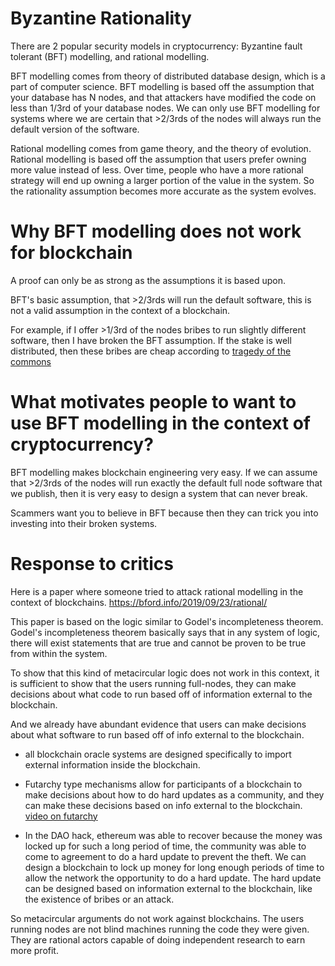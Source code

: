 Byzantine Rationality
==========

There are 2 popular security models in cryptocurrency: Byzantine fault tolerant (BFT) modelling, and rational modelling.

BFT modelling comes from theory of distributed database design, which is a part of computer science. 
BFT modelling is based off the assumption that your database has N nodes, and that attackers have modified the code on less than 1/3rd of your database nodes.
We can only use BFT modelling for systems where we are certain that >2/3rds of the nodes will always run the default version of the software.

Rational modelling comes from game theory, and the theory of evolution.
Rational modelling is based off the assumption that users prefer owning more value instead of less.
Over time, people who have a more rational strategy will end up owning a larger portion of the value in the system. So the rationality assumption becomes more accurate as the system evolves.

Why BFT modelling does not work for blockchain
==========

A proof can only be as strong as the assumptions it is based upon.

BFT's basic assumption, that >2/3rds will run the default software, this is not a valid assumption in the context of a blockchain.

For example, if I offer >1/3rd of the nodes bribes to run slightly different software, then I have broken the BFT assumption.
If the stake is well distributed, then these bribes are cheap according to [tragedy of the commons](https://www.youtube.com/watch?v=DsdsxQqZPmA)

What motivates people to want to use BFT modelling in the context of cryptocurrency?
==============

BFT modelling makes blockchain engineering very easy.
If we can assume that >2/3rds of the nodes will run exactly the default full node software that we publish, then it is very easy to design a system that can never break.

Scammers want you to believe in BFT because then they can trick you into investing into their broken systems.

Response to critics
==========

Here is a paper where someone tried to attack rational modelling in the context of blockchains.
https://bford.info/2019/09/23/rational/

This paper is based on the logic similar to Godel's incompleteness theorem.
Godel's incompleteness theorem basically says that in any system of logic, there will exist statements that are true and cannot be proven to be true from within the system.

To show that this kind of metacircular logic does not work in this context, it is sufficient to show that the users running full-nodes, they can make decisions about what code to run based off of information external to the blockchain.

And we already have abundant evidence that users can make decisions about what software to run based off of info external to the blockchain.

* all blockchain oracle systems are designed specifically to import external information inside the blockchain. 

* Futarchy type mechanisms allow for participants of a blockchain to make decisions about how to do hard updates as a community, and they can make these decisions based on info external to the blockchain. [video on futarchy](https://www.youtube.com/watch?v=higdjijPP1s)

* In the DAO hack, ethereum was able to recover because the money was locked up for such a long period of time, the community was able to come to agreement to do a hard update to prevent the theft. We can design a blockchain to lock up money for long enough periods of time to allow the network the opportunity to do a hard update. The hard update can be designed based on information external to the blockchain, like the existence of bribes or an attack.

So metacircular arguments do not work against blockchains. The users running nodes are not blind machines running the code they were given. They are rational actors capable of doing independent research to earn more profit.



